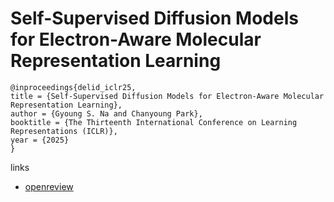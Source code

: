 # Self-Supervised Diffusion Models for Electron-Aware Molecular Representation Learning

```
@inproceedings{delid_iclr25,
title = {Self-Supervised Diffusion Models for Electron-Aware Molecular Representation Learning},
author = {Gyoung S. Na and Chanyoung Park},
booktitle = {The Thirteenth International Conference on Learning Representations (ICLR)},
year = {2025}
}
```

links
- [openreview](https://openreview.net/forum?id=UQ0RqfhgCk)
